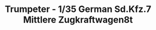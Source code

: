 ---
layout: product
title: "Trumpeter - 1/35 German Sd.Kfz.7 Mittlere Zugkraftwagen8t"
price: "5400" 
desc: "N/A"
img_path: "/assets/img/TRU01507.jpg"
brand: "N/A"
available: false
special_offer: false
new: false
soon: false
cat: "010000"
subcat: "013400"
subsubcat: "0N/A"
sifra: "TRU01507"
popular: true
---
